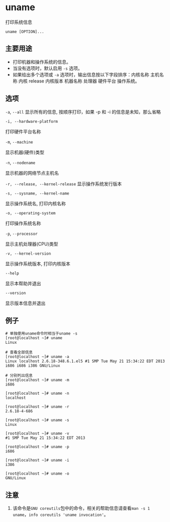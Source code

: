 # uname

打印系统信息

```
uname [OPTION]...
```

## 主要用途

-   打印机器和操作系统的信息。
-   当没有选项时，默认启用 `-s` 选项。
-   如果给出多个选项或 `-a` 选项时，输出信息按以下字段排序：内核名称 主机名称 内核 release 内核版本
    机器名称 处理器 硬件平台 操作系统。

## 选项

`-a`, `--all`
显示所有的信息, 按顺序打印，如果 -p 和 -i 的信息是未知，那么省略

`-i, --hardware-platform`

打印硬件平台名称

`-m`, `--machine`

显示机器(硬件)类型

`-n`, `--nodename`

显示机器的网络节点主机名

`-r, --release, --kernel-release`
显示操作系统发行版本

`-s, --sysname, --kernel-name`

显示操作系统名, 打印内核名称

`-o, --operating-system`

打印操作系统名称

`-p`, `--processor`

显示主机处理器(CPU)类型

`-v, --kernel-version`

显示操作系统版本, 打印内核版本

`--help`

显示本帮助并退出

`--version`

显示版本信息并退出

## 例子

```
# 单独使用uname命令时相当于uname -s
[root@localhost ~]# uname
Linux
```

```
# 查看全部信息
[root@localhost ~]# uname -a
Linux localhost 2.6.18-348.6.1.el5 #1 SMP Tue May 21 15:34:22 EDT 2013 i686 i686 i386 GNU/Linux
```

```
# 分别列出信息
[root@localhost ~]# uname -m
i686

[root@localhost ~]# uname -n
localhost

[root@localhost ~]# uname -r
2.6.18-4-686

[root@localhost ~]# uname -s
Linux

[root@localhost ~]# uname -v
#1 SMP Tue May 21 15:34:22 EDT 2013

[root@localhost ~]# uname -p
i686

[root@localhost ~]# uname -i
i386

[root@localhost ~]# uname -o
GNU/Linux
```

## 注意

1. 该命令是`GNU coreutils`包中的命令，相关的帮助信息请查看`man -s 1 uname`，`info coreutils 'uname invocation'`。
